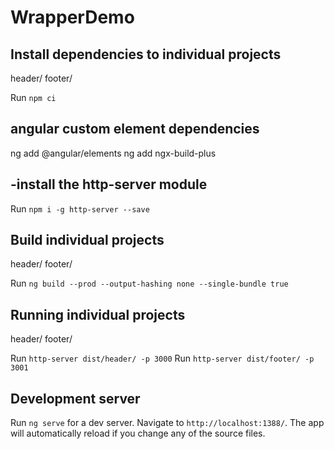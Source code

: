 # WrapperDemo

## Install dependencies to individual projects

header/
footer/

Run `npm ci` 

## angular custom element dependencies

ng add @angular/elements 
ng add ngx-build-plus

## -install the http-server module

Run `npm i -g http-server --save`

## Build individual projects

header/
footer/

Run `ng build --prod --output-hashing none --single-bundle true`

## Running individual projects

header/
footer/

Run `http-server dist/header/ -p 3000` 
Run `http-server dist/footer/ -p 3001`

## Development server

Run `ng serve` for a dev server. Navigate to `http://localhost:1388/`. The app will automatically reload if you change any of the source files.
